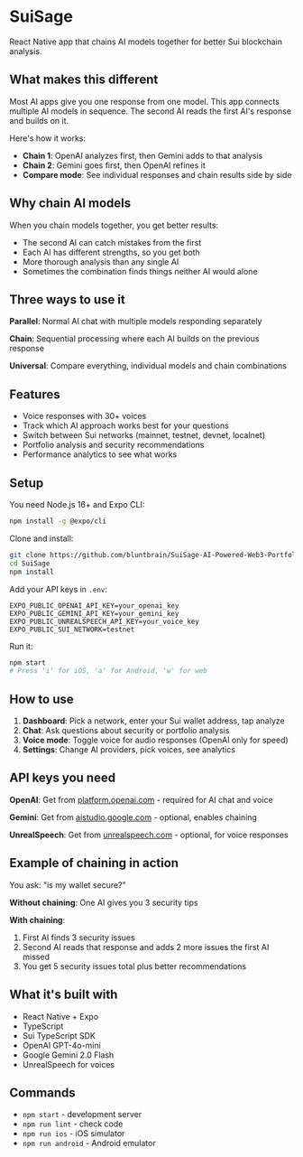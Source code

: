 # SuiSage

React Native app that chains AI models together for better Sui blockchain analysis.

## What makes this different

Most AI apps give you one response from one model. This app connects multiple AI models in sequence. The second AI reads the first AI's response and builds on it.

Here's how it works:
- **Chain 1**: OpenAI analyzes first, then Gemini adds to that analysis
- **Chain 2**: Gemini goes first, then OpenAI refines it
- **Compare mode**: See individual responses and chain results side by side

## Why chain AI models

When you chain models together, you get better results:
- The second AI can catch mistakes from the first
- Each AI has different strengths, so you get both
- More thorough analysis than any single AI
- Sometimes the combination finds things neither AI would alone

## Three ways to use it

**Parallel**: Normal AI chat with multiple models responding separately

**Chain**: Sequential processing where each AI builds on the previous response

**Universal**: Compare everything, individual models and chain combinations

## Features

- Voice responses with 30+ voices
- Track which AI approach works best for your questions
- Switch between Sui networks (mainnet, testnet, devnet, localnet)
- Portfolio analysis and security recommendations
- Performance analytics to see what works

## Setup

You need Node.js 16+ and Expo CLI:
```bash
npm install -g @expo/cli
```

Clone and install:
```bash
git clone https://github.com/bluntbrain/SuiSage-AI-Powered-Web3-Portfolio-Assistant.git
cd SuiSage
npm install
```

Add your API keys in `.env`:
```env
EXPO_PUBLIC_OPENAI_API_KEY=your_openai_key
EXPO_PUBLIC_GEMINI_API_KEY=your_gemini_key
EXPO_PUBLIC_UNREALSPEECH_API_KEY=your_voice_key
EXPO_PUBLIC_SUI_NETWORK=testnet
```

Run it:
```bash
npm start
# Press 'i' for iOS, 'a' for Android, 'w' for web
```

## How to use

1. **Dashboard**: Pick a network, enter your Sui wallet address, tap analyze
2. **Chat**: Ask questions about security or portfolio analysis
3. **Voice mode**: Toggle voice for audio responses (OpenAI only for speed)
4. **Settings**: Change AI providers, pick voices, see analytics

## API keys you need

**OpenAI**: Get from [platform.openai.com](https://platform.openai.com/api-keys) - required for AI chat and voice

**Gemini**: Get from [aistudio.google.com](https://aistudio.google.com/app/apikey) - optional, enables chaining

**UnrealSpeech**: Get from [unrealspeech.com](https://unrealspeech.com) - optional, for voice responses

## Example of chaining in action

You ask: "is my wallet secure?"

**Without chaining**: One AI gives you 3 security tips

**With chaining**: 
1. First AI finds 3 security issues
2. Second AI reads that response and adds 2 more issues the first AI missed
3. You get 5 security issues total plus better recommendations

## What it's built with

- React Native + Expo
- TypeScript
- Sui TypeScript SDK
- OpenAI GPT-4o-mini
- Google Gemini 2.0 Flash
- UnrealSpeech for voices

## Commands

- `npm start` - development server
- `npm run lint` - check code
- `npm run ios` - iOS simulator  
- `npm run android` - Android emulator

